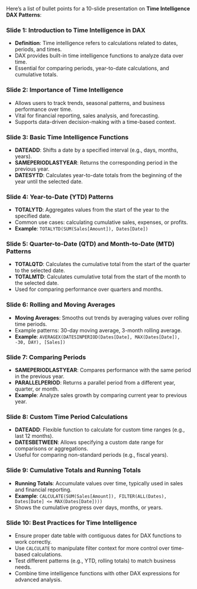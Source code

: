 Here’s a list of bullet points for a 10-slide presentation on **Time Intelligence DAX Patterns**:

### Slide 1: **Introduction to Time Intelligence in DAX**
- **Definition**: Time intelligence refers to calculations related to dates, periods, and times.
- DAX provides built-in time intelligence functions to analyze data over time.
- Essential for comparing periods, year-to-date calculations, and cumulative totals.

### Slide 2: **Importance of Time Intelligence**
- Allows users to track trends, seasonal patterns, and business performance over time.
- Vital for financial reporting, sales analysis, and forecasting.
- Supports data-driven decision-making with a time-based context.

### Slide 3: **Basic Time Intelligence Functions**
- **DATEADD**: Shifts a date by a specified interval (e.g., days, months, years).
- **SAMEPERIODLASTYEAR**: Returns the corresponding period in the previous year.
- **DATESYTD**: Calculates year-to-date totals from the beginning of the year until the selected date.

### Slide 4: **Year-to-Date (YTD) Patterns**
- **TOTALYTD**: Aggregates values from the start of the year to the specified date.
- Common use cases: calculating cumulative sales, expenses, or profits.
- **Example**: `TOTALYTD(SUM(Sales[Amount]), Dates[Date])`

### Slide 5: **Quarter-to-Date (QTD) and Month-to-Date (MTD) Patterns**
- **TOTALQTD**: Calculates the cumulative total from the start of the quarter to the selected date.
- **TOTALMTD**: Calculates cumulative total from the start of the month to the selected date.
- Used for comparing performance over quarters and months.

### Slide 6: **Rolling and Moving Averages**
- **Moving Averages**: Smooths out trends by averaging values over rolling time periods.
- Example patterns: 30-day moving average, 3-month rolling average.
- **Example**: `AVERAGEX(DATESINPERIOD(Dates[Date], MAX(Dates[Date]), -30, DAY), [Sales])`

### Slide 7: **Comparing Periods**
- **SAMEPERIODLASTYEAR**: Compares performance with the same period in the previous year.
- **PARALLELPERIOD**: Returns a parallel period from a different year, quarter, or month.
- **Example**: Analyze sales growth by comparing current year to previous year.

### Slide 8: **Custom Time Period Calculations**
- **DATEADD**: Flexible function to calculate for custom time ranges (e.g., last 12 months).
- **DATESBETWEEN**: Allows specifying a custom date range for comparisons or aggregations.
- Useful for comparing non-standard periods (e.g., fiscal years).

### Slide 9: **Cumulative Totals and Running Totals**
- **Running Totals**: Accumulate values over time, typically used in sales and financial reporting.
- **Example**: `CALCULATE(SUM(Sales[Amount]), FILTER(ALL(Dates), Dates[Date] <= MAX(Dates[Date])))`
- Shows the cumulative progress over days, months, or years.

### Slide 10: **Best Practices for Time Intelligence**
- Ensure proper date table with contiguous dates for DAX functions to work correctly.
- Use `CALCULATE` to manipulate filter context for more control over time-based calculations.
- Test different patterns (e.g., YTD, rolling totals) to match business needs.
- Combine time intelligence functions with other DAX expressions for advanced analysis.